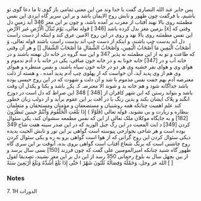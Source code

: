 پس جابر عبد الله النصاری گفت یا خدا وند من این معنی تمامی باز گوی تا ما دعا گوی تو باشیم، با فرگفت چون ظهور و تابش روح الایمان باشد و بر این سریر گاه ایزدی این نفس مطمئنه روی بالا نهند آفتاب از مغرب بر آمده باشد، و چون بر این مغز 346 آید زمین دل بزمین مغز بدل کرده باشد [346 ] قوله تعالى، يَوْمَ تُبَدَّلُ الْأَرْضِ غیر الأَرْضِ [x] وقتی که این نفس مطمئنه روی بالا نهد و روی در این روح الامین عرق کند و اینکه از دست راست دل اند بدست چپ باشند، و اینکه از دست چپ اند بدست راست باشند قوله تعالى، وَ أَصْحَابُ الْيَمِينِ مَا أَصْحَابُ الْيَمِينِ، وَأَصْحَابُ الشِّمَالِ مَا أَصْحَابُ الشِّمَال [] و هر آن وقتی که طاعت و تو به از این مطمئنه نه پذیر 347 و این سه گروه در خانه دل نهفته باشند و در خانه آب و در [347] خانه خونا به و در خانه خون صافی، یکی در خانه با د آدم ندموم و هوای وی و هوای نفر خشیه وی هر دو در خانه خون سیاه باشند، و نفس منتظره و هیوای وی هم از وی پدید آید، آن خواست که از پهلوی چپ آدم پدید آمده ، و هسته از ذلت معترضه آدم بهم جفت نفس مذموم با شد و آن دلت و شهوت که در این روح حبسی بوده باشد جداگانه شود و هم خانه بد و شوند الا معترضہ کہ یکے باشد و یکتا و یکدل آن وقت باشد و بتواند رستن که این شهر کافران از [348 ] 348 این صراط که دل است در دوزخ انگند و پلاک ایشان بکند و بدین رنگ با در آفت بر این عقوم برآید و از دولب زبان خطور کند علم اهمیت چنانکه همه روشنیان و مستضعفان و مؤمنان ومستحقان و متعلمان بنظاره و زیارت و بی نشوند، قوله تعالى (فَلَوْلَا ) إِذَا بَلَغَتِ الْخَلْقُومَ وَأَنْتُمْ حينين تَنظُرُونَ [182] و به جایگاه موکلان ملک تعالی از این که نفس مطمعه سشوان کند، یکی سئوال کردن [349] د ایت المعیت در این رگ جبل الورید که در این صدر سینه هفت شاخ 349 بوده است و هر شاخی بجوارحی پیوسته است گواهی بر این نور و تابش الحیت بدیده دیکی سئوال کردن این روح گرانی که از هوا است گواهی برو به ره و یکی سئوال کردن روح چاشنی است که برنگ شعاع آفتاب است گواهی بروی بده، آنوقت بر این سری گاه ظهور گاه شنید چنانکه امیرالمومنین علی گفت که چون فرزند [150] بسی سال برسد و از بین بچهل سال به بلوغ رحمانی 350 رسد از این دل بر این مغز نشیند، تصدیقا لقول الله عز وجل، وَحَمْلُهُ وَفِصَالُهُ ثَلَتُونَ شَهْرً ا حَتَّى إِذَا بَلَغَ أَشُدَّهُ وَبَلَغَ أَرْبَعِينَ سَنَةً [ ]

### Notes

7. 1H الدورات
